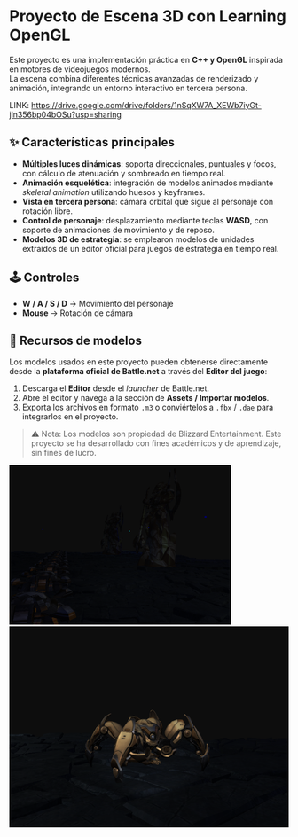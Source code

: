 # Proyecto de Escena 3D con Learning OpenGL

Este proyecto es una implementación práctica en **C++ y OpenGL** inspirada en motores de videojuegos modernos.  
La escena combina diferentes técnicas avanzadas de renderizado y animación, integrando un entorno interactivo en tercera persona.

LINK: https://drive.google.com/drive/folders/1nSqXW7A_XEWb7iyGt-jln356bp04bOSu?usp=sharing

## ✨ Características principales

- **Múltiples luces dinámicas**: soporta direccionales, puntuales y focos, con cálculo de atenuación y sombreado en tiempo real.  
- **Animación esquelética**: integración de modelos animados mediante *skeletal animation* utilizando huesos y keyframes.  
- **Vista en tercera persona**: cámara orbital que sigue al personaje con rotación libre.  
- **Control de personaje**: desplazamiento mediante teclas **WASD**, con soporte de animaciones de movimiento y de reposo.  
- **Modelos 3D de estrategia**: se emplearon modelos de unidades extraídos de un editor oficial para juegos de estrategia en tiempo real.

## 🕹️ Controles

- **W / A / S / D** → Movimiento del personaje  
- **Mouse** → Rotación de cámara  

## 📂 Recursos de modelos

Los modelos usados en este proyecto pueden obtenerse directamente desde la **plataforma oficial de Battle.net** a través del **Editor del juego**:  

1. Descarga el **Editor** desde el *launcher* de Battle.net.  
2. Abre el editor y navega a la sección de **Assets / Importar modelos**.  
3. Exporta los archivos en formato `.m3` o conviértelos a `.fbx` / `.dae` para integrarlos en el proyecto.  

> ⚠️ Nota: Los modelos son propiedad de Blizzard Entertainment. Este proyecto se ha desarrollado con fines académicos y de aprendizaje, sin fines de lucro.


<img src="assets/Imagen1.png" alt="Skybox" width="400">
<img src="assets/Imagen2.png" alt="Animación" width="600">

